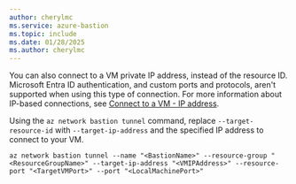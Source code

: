 ```yaml
---
author: cherylmc
ms.service: azure-bastion
ms.topic: include
ms.date: 01/28/2025
ms.author: cherylmc
---
```

You can also connect to a VM private IP address, instead of the resource ID. Microsoft Entra ID authentication, and custom ports and protocols, aren't supported when using this type of connection. For more information about IP-based connections, see [Connect to a VM - IP address](../articles/bastion/connect-ip-address.md).

Using the `az network bastion tunnel` command, replace `--target-resource-id` with `--target-ip-address` and the specified IP address to connect to your VM.

```azurecli
az network bastion tunnel --name "<BastionName>" --resource-group "<ResourceGroupName>" --target-ip-address "<VMIPAddress>" --resource-port "<TargetVMPort>" --port "<LocalMachinePort>"
```
